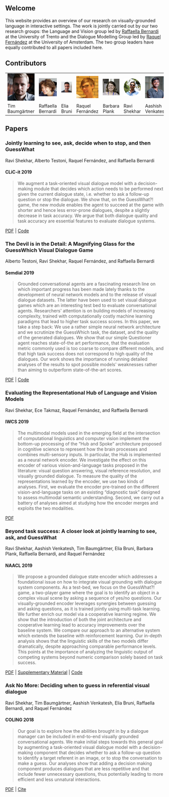 ## Welcome

This website provides an overview of our research on visually-grounded language in interactive settings. The work is jointly carried out by our two research groups: the Language and Vision group led by [Raffaella Bernardi](http://disi.unitn.it/~bernardi/) at the University of Trento and the Dialogue Modelling Group led by [Raquel Fernández](https://staff.fnwi.uva.nl/r.fernandezrovira/) at the University of Amsterdam. The two group leaders have equally contributed to all papers included here.

## Contributors

<table id='contributor-table'>
  <tr>
    <td>
      <img class="headshots" src='images/tim.jpg' alt='Tim Baumg&auml;rtner'>
    </td>
    <td>
      <img class="headshots" src='images/raffa.jpg' alt='Raffaella Bernardi'>
    </td>
    <td>
      <img class="headshots" src='images/elia.jpg' alt='Elia Bruni'>
    </td>
    <td>
      <img class="headshots" src='images/raquel.jpg' alt='Raquel Fern&aacute;ndez'>
    </td>
    <td>
      <img class="headshots" src='images/barbara.png' alt='Barbara Plank'>
    </td>
    <td>
      <img class="headshots" src='images/ravi.jpg' alt='Ravi Shekhar'>
    </td>
    <td>
      <img class="headshots" src='images/aashish2.jpg' alt='Aashish Venkatesh'>
    </td>
  </tr>
  <tr>
    <td>
      <div class='names'>Tim Baumg&auml;rtner</div>
    </td>
    <td>
      <div class='names'>Raffaella Bernardi</div>
    </td>
    <td>
      <div class='names'>Elia Bruni</div>
    </td>
    <td>
      <div class='names'>Raquel Fern&aacute;ndez</div>
    </td>
    <td>
      <div class='names'>Barbara Plank</div>
    </td>
    <td>
      <div class='names'>Ravi Shekhar</div>
    </td>
    <td>
      <div class='names'>Aashish Venkatesh</div>
    </td>
  </tr>
</table>

## Papers

### Jointly learning to see, ask, decide when to stop, and then GuessWhat
Ravi Shekhar, Alberto Testoni, Raquel Fern&aacute;ndez, and Raffaella Bernardi
#### CLiC-it 2019
> We augment a task-oriented visual dialogue model with a decision-making module that decides which action needs to be performed next given the current dialogue state, i.e. whether to ask a follow-up question or stop the dialogue. We show that, on the GuessWhat?! game, the new module enables the agent to succeed at the game with shorter and hence less error-prone dialogues, despite a slightly decrease in task accuracy. We argue that both dialogue quality and task accuracy are essential features to evaluate dialogue systems. 

[PDF](http://ceur-ws.org/Vol-2481/paper66.pdf) | [Code](https://github.com/shekharRavi/Beyond-Task-Success-NAACL2019)

### The Devil is in the Detail: A Magnifying Glass for the GuessWhich Visual Dialogue Game
Alberto Testoni, Ravi Shekhar, Raquel Fern&aacute;ndez, and Raffaella Bernardi
#### Semdial 2019
> Grounded conversational agents are a fascinating research line on which important progress has been made lately thanks to the development of neural network models and to the release of visual dialogue datasets. The latter have been used to set visual dialogue games which are an interesting test bed to evaluate conversational agents. Researchers' attention is on building models of increasing complexity, trained with computationally costly machine learning paradigms that lead to higher task success scores. In this paper, we take a step back: We use a rather simple neural network architecture and we scrutinize the GuessWhich task, the dataset, and the quality of the generated dialogues. We show that our simple Questioner agent reaches state-of-the art performance, that the evaluation metric commonly used is too coarse to compare different models, and that high task success does not correspond to high quality of the dialogues. Our work shows the importance of running detailed analyses of the results to spot possible models' weaknesses rather than  aiming to outperform state-of-the-art scores. 

[PDF](http://semdial.org/anthology/Z19-Testoni_semdial_0005.pdf) | [Code](https://github.com/shekharRavi/The-Devil-is-in-the-Detail-SemDial2019)  

### Evaluating the Representational Hub of Language and Vision Models
Ravi Shekhar, Ece Takmaz, Raquel Fern&aacute;ndez, and Raffaella Bernardi
#### IWCS 2019
> The multimodal models used in the emerging field at the intersection of computational linguistics and computer vision implement the bottom-up processing of the “Hub and Spoke” architecture proposed in cognitive science to represent how the brain processes and combines multi-sensory inputs. In particular, the Hub is implemented as a neural network encoder. We investigate the effect on this encoder of various vision-and-language tasks proposed in the literature: visual question answering, visual reference resolution, and visually grounded dialogue. To measure the quality of the representations learned by the encoder, we use two kinds of analyses. First, we evaluate the encoder pre-trained on the different vision-and-language tasks on an existing “diagnostic task” designed to assess multimodal semantic understanding. Second, we carry out a battery of analyses aimed at studying how the encoder merges and exploits the two modalities.

[PDF](https://www.aclweb.org/anthology/W19-0418.pdf) 

### Beyond task success: A closer look at jointly learning to see, ask, and GuessWhat
Ravi Shekhar, Aashish Venkatesh, Tim Baumg&auml;rtner, Elia Bruni, Barbara Plank, Raffaella Bernardi, and Raquel Fern&aacute;ndez
#### NAACL 2019
> We propose a grounded dialogue state encoder which addresses a foundational issue on how to integrate visual grounding with dialogue system components. As a test-bed, we focus on the GuessWhat?! game, a two-player game where the goal is to identify an object in a complex visual scene by asking a sequence of yes/no questions. Our visually-grounded encoder leverages synergies between guessing and asking questions, as it is trained jointly using multi-task learning. We further enrich our model via a cooperative learning regime. We show that the introduction of both the joint architecture and cooperative learning lead to accuracy improvements over the baseline system. We compare our approach to an alternative system which extends the baseline with reinforcement learning. Our in-depth analysis shows that the linguistic skills of the two models differ dramatically, despite approaching comparable performance levels. This points at the importance of analyzing the linguistic output of competing systems beyond numeric comparison solely based on task success.  

[PDF](https://arxiv.org/abs/1809.03408) | [Supplementary Material](https:vista-unitn-uva.github.io/jointly_supplementary.pdf) | [Code](https://github.com/shekharRavi/Beyond-Task-Success-NAACL2019)  

### Ask No More: Deciding when to guess in referential visual dialogue
Ravi Shekhar, Tim Baumg&auml;rtner, Aashish Venkatesh, Elia Bruni, Raffaella Bernardi, and Raquel Fern&aacute;ndez
#### COLING 2018
> Our goal is to explore how the abilities brought in by a dialogue manager can be included in end-to-end visually grounded conversational agents. We make initial steps towards this general goal by augmenting a task-oriented visual dialogue model with a decision-making component that decides whether to ask a follow-up question to identify a target referent in an image, or to stop the conversation to make a guess. Our analyses show that adding a decision making component produces dialogues that are less repetitive and that include fewer unnecessary questions, thus potentially leading to more efficient and less unnatural interactions. 

[PDF](http://aclweb.org/anthology/C18-1104) | [Cite](https://aclanthology.info/papers/C18-1104/c18-1104.bib) 
